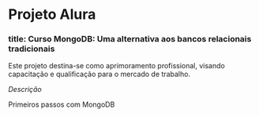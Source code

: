 <h1>Projeto Alura</h1>
<h3>title: Curso MongoDB: Uma alternativa aos bancos relacionais tradicionais</h3>
<section>
    <p>
        Este projeto destina-se como aprimoramento profissional, visando capacitação e qualificação para o mercado de trabalho.
    </p>
</section>
<section>
    <em>Descrição</em>
    <p>
        Primeiros passos com MongoDB
    </p>
</section>